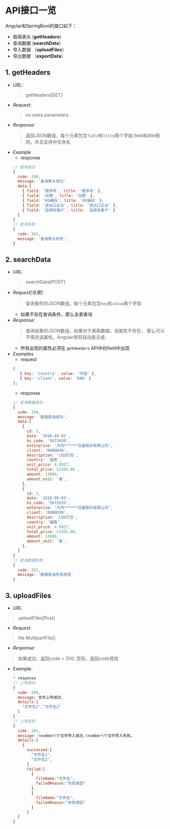 # API接口一览
Angular和SpringBoot的接口如下：
 
* 取得表头  (**getHeaders**)
* 查询数据  (**searchData**）
* 导入数据 （**uploadFiles**）
* 导出数据 （**exportData**）

## 1. getHeaders
  * *URL:*
    >getHeaders[GET]
  * *Request:*
    >no extra parameters
  * *Response:*
    >返回JSON数组，每个元素包含`field`和`title`两个字段,field和title相同，并且支持中文命名
  * *Example*
    * response
    ```javascript
    // 查询成功
    {
      code: 200,
      message: '查询表头成功'
      data:[
        { field: '顺序号', title: '顺序号' },
        { field: '日期', title: '日期' },
        { field: 'HS编码', title: 'HS编码' },
        { field: '进出口企业', title: '进出口企业' },
        { field: '品牌及客户', title: '品牌及客户' }
      ]
    }
    // 查询失败
    {
      code: 201,
      message: '查询表头失败',
    }
    ```
## 2. searchData
 * *URL:*
   >searchData[POST]
 * *Request[任意]:*
   >查询条件的JSON数组，每个元素包含`key`和`value`两个字段
   * 如果不存在查询条件，那么全表查询
 * *Response:*
   >查询结果的JSON数组，如果对于某条数据，该属性不存在，
   那么可以不填充该属性，Angular侧将自动表示成`-`
   * 所有出现的属性必须在 `getHeaders` API中的field中出现
 * *Examples*
   * request
   ```javascript
   [
      { key: 'country', value: '中国' },
      { key: 'client', value: 'RAN' }
   ];
   ```
   * response
    ```javascript
    // 查询数据成功
    {
      code: 200,
      message: '数据查询成功',
      data:[
        {
          id: 2,
          date: '2018-09-02',
          hs_code: '5673920',
          enterprise: '大同******设备股份有限公司',
          client: 'RANGDON',
          description: 'LED灯泡',
          country: '越南',
          unit_price: 4.0927,
          total_price: 53205.00 ,
          amount: 13000,
          amount_unit: '套',
        },
        {
          id: 2,
          date: '2018-09-03',
          hs_code: '5673920',
          enterprise: '大同******设备股份有限公司',
          client: 'RANGDON',
          description: 'LED灯泡',
          country: '越南',
          unit_price: 4.0927,
          total_price: 53205.00,
          amount: 13000,
          amount_unit: '套',
        },
      ]
    }
    // 查询数据失败
    {
      code: 201,
      message: '数据查询失败原因'
    } 
     ```

## 3. uploadFiles
 * *URL:*
  >uploadFiles[Post]
 * *Request:*
  >file MultipartFile[]
 * *Response:*
  >如果成功，返回code = 200, 否则，返回code其他
 * *Example:*
   ```javascript
   * response
   // 上传成功
   {
     code: 200,
     message: 文件上传成功,
     details:[
       "文件名1","文件名2"
     ]
   }
   // 上传失败
   {
     code: 201,
     message: %number%个文件导入成功,%number%个文件导入失败。
     details:[
       {
         successed:[
           "文件名1",
           "文件名2",
         ],
         failed:[
           {
             fileName:"文件名",
             failedReason:"失败原因"
           },
           {
             fileName:"文件名",
             failedReason:"失败原因"
           }
         ]
     ]
   }
   ```